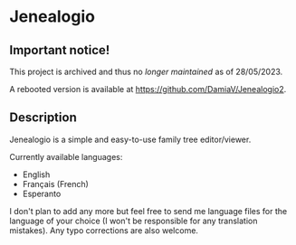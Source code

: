 # Jenealogio

## Important notice!

This project is archived and thus no *longer maintained* as of 28/05/2023.

A rebooted version is available at https://github.com/DamiaV/Jenealogio2.

## Description

Jenealogio is a simple and easy-to-use family tree editor/viewer.

Currently available languages:
- English
- Français (French)
- Esperanto

I don't plan to add any more but feel free to send me language files for the language of your choice (I won't be responsible for any translation mistakes).
Any typo corrections are also welcome.
